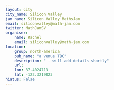 ```yaml
---
layout: city                                           
city_name: Silicon Valley
jam_name: Silicon Valley MathsJam
email: siliconvalley@math-jam.com
twitter: MathJamSV
organiser:
    name: Rachel
    email: siliconvalley@math-jam.com
location:
    group: north-america
    pub_name: "a venue TBC"
    description: " - will add details shortly"
    url: 
    lon: 37.4024713
    lat: -122.3219823
hiatus: False
---
```

